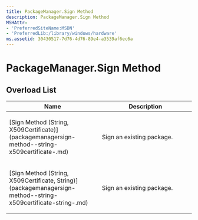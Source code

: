 ```yaml
---
title: PackageManager.Sign Method
description: PackageManager.Sign Method
MSHAttr:
- 'PreferredSiteName:MSDN'
- 'PreferredLib:/library/windows/hardware'
ms.assetid: 30430517-7d76-4d76-89e4-a3539af6ec6a
---
```


# PackageManager.Sign Method


## <span id="Overload-List"></span><span id="overload_list"></span><span id="OVERLOAD_LIST"></span>Overload List


<table>
<colgroup>
<col width="50%" />
<col width="50%" />
</colgroup>
<thead>
<tr class="header">
<th>Name</th>
<th>Description</th>
</tr>
</thead>
<tbody>
<tr class="odd">
<td><p>[Sign Method (String, X509Certificate)](packagemanagersign-method--string-x509certificate-.md)</p></td>
<td><p>Sign an existing package.</p></td>
</tr>
<tr class="even">
<td><p>[Sign Method (String, X509Certificate, String)](packagemanagersign-method--string-x509certificate-string-.md)</p></td>
<td><p>Sign an existing package.</p></td>
</tr>
</tbody>
</table>

 

 

 






